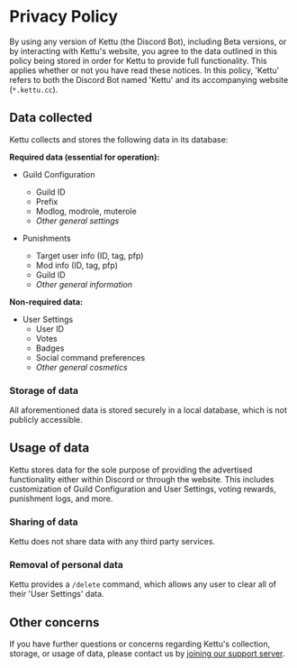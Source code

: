 # Privacy Policy

By using any version of Kettu (the Discord Bot), including Beta versions, or by interacting with Kettu's website, you agree to the data outlined in this policy being stored in order for Kettu to provide full functionality. This applies whether or not you have read these notices. In this policy, 'Kettu' refers to both the Discord Bot named 'Kettu' and its accompanying website (`*.kettu.cc`).

## Data collected

Kettu collects and stores the following data in its database:

**Required data (essential for operation):**

- Guild Configuration
  - Guild ID
  - Prefix
  - Modlog, modrole, muterole
  - *Other general settings*

- Punishments
  - Target user info (ID, tag, pfp)
  - Mod info (ID, tag, pfp)
  - Guild ID
  - *Other general information*

**Non-required data:**

- User Settings
  - User ID
  - Votes
  - Badges
  - Social command preferences
  - *Other general cosmetics*

### Storage of data

All aforementioned data is stored securely in a local database, which is not publicly accessible.

## Usage of data

Kettu stores data for the sole purpose of providing the advertised functionality either within Discord or through the website. This includes customization of Guild Configuration and User Settings, voting rewards, punishment logs, and more.

### Sharing of data

Kettu does not share data with any third party services.

### Removal of personal data

Kettu provides a `/delete` command, which allows any user to clear all of their 'User Settings' data.

## Other concerns

If you have further questions or concerns regarding Kettu's collection, storage, or usage of data, please contact us by [joining our support server](https://kettu.cc/support).
